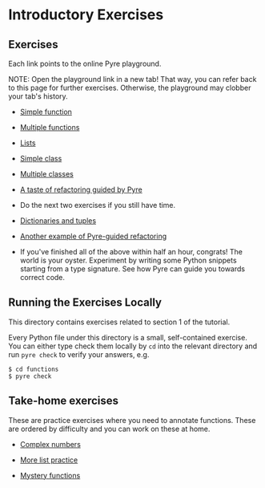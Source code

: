 # Introductory Exercises

## Exercises

Each link points to the online Pyre playground.

NOTE: Open the playground link in a new tab! That way, you can refer back to this page for further exercises. Otherwise, the playground may clobber your tab's history.

- [Simple function](https://pyre-check.org/play/?input=%23%20Step%201%3A%20Annotate%20the%20function%20signature%20of%20%60num_vowels%60%3A%20add%20a%20type%0A%23%20annotation%20for%20the%20parameter%20%60input%60%20and%20the%20return%20type.%0A%0A%23%20Step%202%3A%20Identify%20which%20of%20the%20two%20callers%20is%20calling%20this%20function%0A%23%20incorrectly.%20(You%20do%20not%20need%20to%20fix%20the%20bug.)%0A%0Adef%20num_vowels(s)%3A%0A%20%20%20%20result%20%3D%200%0A%20%20%20%20for%20letter%20in%20s%3A%0A%20%20%20%20%20%20%20%20if%20letter%20in%20%22aeiouAEIOU%22%3A%0A%20%20%20%20%20%20%20%20%20%20%20%20result%20%2B%3D%201%0A%20%20%20%20return%20result%0A%0A%0Anum_vowels(%22PyCon%20is%20cool%22)%0Anum_vowels(%5B%22PyCon%22%2C%20%22is%22%2C%20%22cool%22%5D)%0A)

- [Multiple functions](https://pyre-check.org/play?input=%23%20Step%201%3A%20Annotate%20%60get_name%60.%0A%23%20Step%202%3A%20Annotate%20%60greet%60.%0A%23%20Step%203%3A%20Identify%20the%20bug%20in%20%60greet%60.%0A%23%20Step%204%3A%20Green%20sticky%20on!%0A%0Adef%20num_vowels(s%3A%20str)%20-%3E%20int%3A%0A%20%20%20%20result%20%3D%200%0A%20%20%20%20for%20letter%20in%20s%3A%0A%20%20%20%20%20%20%20%20if%20letter%20in%20%22aeiouAEIOU%22%3A%0A%20%20%20%20%20%20%20%20%20%20%20%20result%20%2B%3D%201%0A%20%20%20%20return%20result%0A%0Adef%20get_name()%3A%0A%20%20%20%20return%20%22YOUR%20NAME%20HERE%22%0A%0Adef%20greet(name)%3A%0A%20%20%20%20print(%22Hello%20%22%20%2B%20name%20%2B%20%22!%20Your%20name%20contains%20%22%20%2B%20num_vowels(name)%20%2B%20%22%20vowels.%22)%0A%0A%23%20Step%205%3A%20Experiment%20-%20Is%20this%20call%20necessary%3F%20Does%20Pyre%20catch%20the%20above%20bug%20even%20without%0A%23%20this%20line%3F%20Does%20that%20match%20your%20model%20of%20how%20Pyre%20works%3F%0Agreet(get_name())%0A)

- [Lists](https://pyre-check.org/play?input=%23%20Step%201%3A%20Annotate%20this%20function.%0Adef%20split_into_characters(s)%3A%0A%20%20%20%20%22%22%22%0A%20%20%20%20%3E%3E%3E%20split_into_characters(%22PyCon%22)%0A%20%20%20%20%5B%27P%27%2C%20%27y%27%2C%20%27C%27%2C%20%27o%27%2C%20%27n%27%5D%0A%20%20%20%20%22%22%22%0A%20%20%20%20return%20%5Bcharacter%20for%20character%20in%20s%5D%0A%0A%23%20Step%202%3A%20Annotate%20this%20function.%0Adef%20strings_to_characters(strings)%3A%0A%20%20%20%20%22%22%22%0A%20%20%20%20%3E%3E%3E%20strings_to_characters(%5B%22PyCon%22%2C%20%22Typing%22%2C%20%22Tutorial%22%5D)%0A%20%20%20%20%5B%5B%27P%27%2C%20%27y%27%2C%20%27C%27%2C%20%27o%27%2C%20%27n%27%5D%2C%20%5B%27T%27%2C%20%27y%27%2C%20%27p%27%2C%20%27i%27%2C%20%27n%27%2C%20%27g%27%5D%2C%20%5B%27T%27%2C%20%27u%27%2C%20%27t%27%2C%20%27o%27%2C%20%27r%27%2C%20%27i%27%2C%20%27a%27%2C%20%27l%27%5D%5D%0A%20%20%20%20%22%22%22%0A%20%20%20%20return%20%5Bsplit_into_characters(s)%20for%20s%20in%20strings%5D%0A%0A%23%20Step%203%3A%20Identify%20the%20bug%20present%20in%20one%20of%20these%20calls.%0Astrings_to_characters(%5B%22PyCon%22%2C%20%22Typing%22%2C%20%22Tutorial%22%5D)%0Astrings_to_characters(%5B%22PyCon%22%2C%20%22Typing%22%2C%20%22Tutorial%22%2C%202022%2C%20%22is%22%2C%20%22now%22%5D)%0A%0A%23%20Step%204%3A%20What%20do%20you%20think%20%60Union%5Bint%2C%20str%5D%60%20means%3F%0A%23%20Hint%3A%20You%27ve%20seen%20%60Optional%5Bstr%5D%60%2C%20which%20meant%20the%20type%20was%20either%20str%20or%0A%23%20None.%20Can%20you%20see%20the%20similarity%3F%0A%0A%23%20Step%205%3A%20What%20will%20be%20the%20type%20of%20the%20value%20you%20get%20from%20a%20list%20of%20type%0A%23%20%60List%5BUnion%5Bint%2C%20str%5D%5D%60%3F%20Uncomment%20the%20following%20lines%2C%20use%0A%23%20%60reveal_type(%3Cvariable%3E)%60%2C%20and%20run%20Pyre%20to%20see%20their%20types.%0A%0A%23%20xs%20%3D%20%5B%22PyCon%22%2C%20%22Typing%22%2C%20%22Tutorial%22%2C%202022%2C%20%22is%22%2C%20%22now%22%5D%0A%23%20y%20%3D%20xs%5B0%5D%0A)

- [Simple class](https://pyre-check.org/play?input=class%20Talk%3A%0A%20%20%20%20%22%22%22%0A%20%20%20%20%3E%3E%3E%20str(Talk(%22Python%20Typing%20Tutorial%22%2C%2013))%0A%20%20%20%20%271%20PM%20-%20Python%20Typing%20Tutorial%27%0A%20%20%20%20%22%22%22%0A%0A%20%20%20%20%23%20Step%201%3A%20Annotate%20the%20constructor.%0A%20%20%20%20%23%20Look%20at%20the%20above%20docstring%20to%20figure%20out%20what%20types%20they%20should%20be.%0A%20%20%20%20def%20__init__(self%2C%20title%2C%20hour)%3A%0A%20%20%20%20%20%20%20%20self.title%20%3D%20title%0A%20%20%20%20%20%20%20%20self.hour%20%3D%20hour%0A%0A%20%20%20%20%23%20Step%202%3A%20Annotate%20this%20method.%0A%20%20%20%20def%20__str__(self)%3A%0A%20%20%20%20%20%20%20%20am_pm_string%20%3D%20%22AM%22%20if%20self.hour%20%3C%2012%20else%20%22PM%22%0A%20%20%20%20%20%20%20%20return%20f%22%7Bself.hour%20%25%2012%7D%20%7Bam_pm_string%7D%20-%20%7Bself.title%7D%22%0A%0A%23%20Step%203%3A%20Identify%20the%20bug%20in%20following%20code.%0Aprint(%22When%20does%20the%20tutorial%20begin%3F%22)%0Ahour%20%3D%20input()%0Atutorial%20%3D%20Talk(%22Python%20Typing%20Tutorial%22%2C%20hour)%0Aother_tutorial%20%3D%20Talk(%22Tutorial%20you%27ll%20have%20to%20catch%20later%20on%20YouTube%22%2C%2013)%0Aprint(tutorial)%0Aprint(other_tutorial)%0A%0A%23%20Step%204%3A%20If%20you%20have%20time%2C%20run%20this%20code%20in%20a%20terminal%20to%20see%20what%20error%20you%0A%23%20get.%20Was%20it%20easy%20to%20figure%20out%20your%20error%20from%20that%20error%20message%3F%0A)

- [Multiple classes](https://pyre-check.org/play?input=%23%20NOTE%3A%20Skip%20down%20to%20the%20%60PyCon%60%20class%20for%20the%20first%20step.%0A%0Aclass%20Talk%3A%0A%20%20%20%20%22%22%22%0A%20%20%20%20%3E%3E%3E%20str(Talk(%22Python%20Typing%20Tutorial%22%2C%2013))%0A%20%20%20%20%271%20PM%20-%20Python%20Typing%20Tutorial%27%0A%20%20%20%20%22%22%22%0A%0A%20%20%20%20def%20__init__(self%2C%20title%3A%20str%2C%20hour%3A%20int)%20-%3E%20None%3A%0A%20%20%20%20%20%20%20%20self.title%20%3D%20title%0A%20%20%20%20%20%20%20%20self.hour%20%3D%20hour%0A%0A%20%20%20%20def%20__str__(self)%20-%3E%20str%3A%0A%20%20%20%20%20%20%20%20am_pm_string%20%3D%20%22AM%22%20if%20self.hour%20%3C%2012%20else%20%22PM%22%0A%20%20%20%20%20%20%20%20return%20f%22%7Bself.hour%20%25%2012%7D%20%7Bam_pm_string%7D%20-%20%7Bself.title%7D%22%0A%0A%0A%0A%23%20Step%201%3A%20First%2C%20just%20read%20the%20following%20code%20to%20see%20if%20you%20can%20spot%20the%20bug(s).%0A%0A%23%20Step%202%3A%20Annotate%20the%20constructor%20and%20methods%20of%20this%20class.%0Aclass%20PyCon%3A%0A%20%20%20%20%22%22%22%0A%20%20%20%20%3E%3E%3E%20pycon%20%3D%20PyCon(%22Salt%20Lake%20City%22%2C%202022)%0A%20%20%20%20%3E%3E%3E%20pycon.add_talk(Talk(%22Securing%20Code%20with%20the%20Type%20System%22%2C%2011))%0A%20%20%20%20%3E%3E%3E%20pycon.add_talk(Talk(%22Python%20Typing%20Tutorial%22%2C%2013))%0A%20%20%20%20%3E%3E%3E%20print(pycon.calendar())%0A%20%20%20%202022%20PyCon%20at%20Salt%20Lake%20City%0A%20%20%20%2011%20AM%20-%20Securing%20Code%20with%20the%20Type%20System%0A%20%20%20%201%20PM%20-%20Python%20Typing%20Tutorial%0A%20%20%20%20%22%22%22%0A%0A%20%20%20%20%23%20Step%203%3A%20There%20is%20an%20empty%20container%20assigned%20to%20an%20attribute.%20Do%20you%20know%0A%20%20%20%20%23%20how%20to%20annotate%20the%20attribute%20explicitly%3F%20(Hint%3A%20Use%20the%20same%20syntax%20as%0A%20%20%20%20%23%20for%20variables.)%0A%20%20%20%20def%20__init__(self%2C%20location%2C%20year)%3A%0A%20%20%20%20%20%20%20%20self.location%20%3D%20location%0A%20%20%20%20%20%20%20%20self.year%20%3D%20year%0A%20%20%20%20%20%20%20%20self.talks%20%3D%20%5B%5D%0A%0A%20%20%20%20def%20add_talk(self%2C%20talk)%3A%0A%20%20%20%20%20%20%20%20self.talks.append(talk)%0A%0A%20%20%20%20def%20calendar(self)%3A%0A%20%20%20%20%20%20%20%20%22%22%22Return%20a%20string%20calendar%20of%20talks%20sorted%20by%20start%20time.%22%22%22%0A%0A%20%20%20%20%20%20%20%20%23%20Step%204%3A%20Nested%20functions%20need%20annotations%20too!%0A%20%20%20%20%20%20%20%20def%20get_start_hour(talk)%3A%0A%20%20%20%20%20%20%20%20%20%20%20%20return%20talk.start_hour%0A%0A%20%20%20%20%20%20%20%20sorted_talks%20%3D%20sorted(self.talks%2C%20key%3Dget_start_hour)%0A%20%20%20%20%20%20%20%20talks%20%3D%20%22%5Cn%22.join(str(talk)%20for%20talk%20in%20sorted_talks)%0A%20%20%20%20%20%20%20%20return%20f%22%7Bself.year%7D%20PyCon%20at%20%7Bself.location%7D%5Cn%7Btalks%7D%22%0A%0A%0A%23%20Step%205%3A%20Identify%20the%20bug(s)%20in%20the%20following%20code%20(and%20any%20in%20the%20above%20code).%0Apycon%20%3D%20PyCon(%22Salt%20Lake%20City%22%2C%202022)%0Apycon.add_talk(Talk(%22Securing%20Code%20with%20the%20Type%20System%22%2C%2011))%0Apycon.add_talk(%22Python%20Typing%20Tutorial%22)%0Apycon.add_talk(%5BTalk(%22Cool%20Talk%22%2C%2014)%2C%20Talk(%22The%20Cool%20Talk%20Strikes%20Back%22%2C%2015)%5D)%0Aprint(pycon.calendar())%0A)

- [A taste of refactoring guided by Pyre](https://pyre-check.org/play?input=%23%20Step%201%3A%20Rename%20the%20%60hour%60%20attribute%20in%20%60Talk%60%20to%20%60start_hour%60.%20Run%20Pyre%20and%0A%23%20fix%20all%20the%20errors%20that%20it%20shows.%0A%23%20(Note%20that%20if%20there%20is%20more%20than%20one%20error%20of%20the%20same%20kind%20in%20a%20function%2C%0A%23%20Pyre%20only%20shows%20the%20first%20one.)%0A%0A%23%20NOTE%3A%20Go%20to%20the%20PyCon%20class%20for%20step%202.%0A%0Aclass%20Talk%3A%0A%20%20%22%22%22%0A%20%20%3E%3E%3E%20str(Talk(%22Python%20Typing%20Tutorial%22%2C%2013))%0A%20%20%271%20PM%20-%20Python%20Typing%20Tutorial%27%0A%20%20%22%22%22%0A%0A%20%20def%20__init__(self%2C%20title%3A%20str%2C%20hour%3A%20int)%20-%3E%20None%3A%0A%20%20%20%20%20%20self.title%20%3D%20title%0A%20%20%20%20%20%20self.hour%20%3D%20hour%0A%0A%20%20def%20__str__(self)%20-%3E%20str%3A%0A%20%20%20%20%20%20am_pm_string%20%3D%20%22AM%22%20if%20self.hour%20%3C%2012%20else%20%22PM%22%0A%20%20%20%20%20%20return%20f%22%7Bself.hour%20%25%2012%7D%20%7Bam_pm_string%7D%20-%20%7Bself.title%7D%22%0A%0Aclass%20PyCon%3A%0A%20%20%20%20%22%22%22%0A%20%20%20%20%3E%3E%3E%20pycon%20%3D%20PyCon(%22Salt%20Lake%20City%22%2C%202022)%0A%20%20%20%20%3E%3E%3E%20pycon.add_talk(Talk(%22Securing%20Code%20with%20the%20Type%20System%22%2C%2011))%0A%20%20%20%20%3E%3E%3E%20pycon.add_talk(Talk(%22Python%20Typing%20Tutorial%22%2C%2013))%0A%20%20%20%20%3E%3E%3E%20print(pycon.calendar())%0A%20%20%20%202022%20PyCon%20at%20Salt%20Lake%20City%0A%20%20%20%2011%20AM%20-%20Securing%20Code%20with%20the%20Type%20System%0A%20%20%20%201%20PM%20-%20Python%20Typing%20Tutorial%0A%20%20%20%20%22%22%22%0A%0A%20%20%20%20def%20__init__(self%2C%20location%3A%20str%2C%20year%3A%20int)%20-%3E%20None%3A%0A%20%20%20%20%20%20%20%20self.location%20%3D%20location%0A%20%20%20%20%20%20%20%20self.year%20%3D%20year%0A%20%20%20%20%20%20%20%20%23%20Step%202%3A%20Change%20this%20%60list%60%20to%20a%20%60set%60.%20The%20way%20to%20represent%20a%20set%20of%0A%20%20%20%20%20%20%20%20%23%20Talks%20is%20%60set%5BTalk%5D%60.%0A%20%20%20%20%20%20%20%20%23%20Quick%20reminder%20that%20an%20empty%20set%20in%20Python%20is%20%60set()%60%20(not%20%60%7B%7D%60%2C%0A%20%20%20%20%20%20%20%20%23%20which%20is%20an%20empty%20dictionary).%0A%20%20%20%20%20%20%20%20%23%20Fix%20the%20errors%20that%20Pyre%20shows%20you.%0A%20%20%20%20%20%20%20%20self.talks%3A%20list%5BTalk%5D%20%3D%20%5B%5D%0A%0A%20%20%20%20def%20add_talk(self%2C%20talk%3A%20Talk)%20-%3E%20None%3A%0A%20%20%20%20%20%20%20%20self.talks.append(talk)%0A%0A%20%20%20%20def%20calendar(self)%20-%3E%20str%3A%0A%20%20%20%20%20%20%20%20%22%22%22Return%20a%20string%20calendar%20of%20talks%20sorted%20by%20start%20time.%22%22%22%0A%0A%20%20%20%20%20%20%20%20def%20get_hour(talk%3A%20Talk)%20-%3E%20int%3A%0A%20%20%20%20%20%20%20%20%20%20%20%20return%20talk.hour%0A%0A%20%20%20%20%20%20%20%20sorted_talks%20%3D%20sorted(self.talks%2C%20key%3Dget_hour)%0A%20%20%20%20%20%20%20%20talks%20%3D%20%22%5Cn%22.join(str(talk)%20for%20talk%20in%20sorted_talks)%0A%20%20%20%20%20%20%20%20return%20f%22%7Bself.year%7D%20PyCon%20at%20%7Bself.location%7D%5Cn%7Btalks%7D%22%0A%0A%0Apycon%20%3D%20PyCon(%22Salt%20Lake%20City%22%2C%202022)%0Apycon.add_talk(Talk(%22Securing%20Code%20with%20the%20Type%20System%22%2C%2011))%0Apycon.add_talk(Talk(%22Cool%20Talk%22%2C%2014))%0Apycon.add_talk(Talk(%22Cool%20Talk%20II%22%2C%2015))%0Aprint(pycon.calendar())%0Aprint(f%22The%20first%20talk%20is%20%7Bpycon.talks%5B0%5D%7D%22)%0A)

- Do the next two exercises if you still have time.

- [Dictionaries and tuples](https://pyre-check.org/play?input=class%20Auditorium%3A%0A%20%20%20%20%22%22%22%0A%20%20%20%20%3E%3E%3E%20auditorium%20%3D%20Auditorium(3%2C%208)%0A%20%20%20%20%3E%3E%3E%20auditorium.add_attendees(%5B(2%2C%203%2C%20%22Shannon%20Zhu%22)%2C%20(3%2C%208%2C%20%22Jia%20Chen%22)%2C%0A%20%20%20%20%20%20%20%20%20%20%20%20%20%20%20%20%20%20%20%20%20%20%20%20%20%20%20%20%20%20%20%20%20%20(1%2C%206%2C%20%22Alex%20Kassil%22)%2C%20(1%2C%201%2C%20%22Pradeep%20Kumar%22)%5D)%0A%20%20%20%20%3E%3E%3E%20print(auditorium)%0A%20%20%20%20PK%20__%20__%20__%20__%20AK%20__%20__%0A%20%20%20%20__%20__%20SZ%20__%20__%20__%20__%20__%0A%20%20%20%20__%20__%20__%20__%20__%20__%20__%20JC%0A%20%20%20%20%22%22%22%0A%0A%20%20%20%20%23%20Step%201%3A%20Annotate%20this%20constructor.%0A%20%20%20%20def%20__init__(self%2C%20nrows%2C%20ncolumns)%3A%0A%20%20%20%20%20%20%20%20%23%20Step%202%3A%20Annotate%20this%20attribute%20explicitly%2C%20since%20it%20is%20not%20being%0A%20%20%20%20%20%20%20%20%23%20passed%20in%20to%20the%20constructor.%0A%20%20%20%20%20%20%20%20self.seating%20%3D%20%7B%0A%20%20%20%20%20%20%20%20%20%20%20%20row%3A%20%5B%22__%22%20for%20column%20in%20range(ncolumns)%5D%20for%20row%20in%20range(nrows)%0A%20%20%20%20%20%20%20%20%7D%0A%0A%20%20%20%20%23%20Step%203%3A%20Annotate%20this%20method.%0A%20%20%20%20%23%20(If%20you%20get%20stuck%2C%20put%20a%20red%20sticky%20on%20your%20laptop.)%0A%20%20%20%20def%20add_attendees(self%2C%20attendees)%3A%0A%20%20%20%20%20%20%20%20for%20(row%2C%20column%2C%20attendee)%20in%20attendees%3A%0A%20%20%20%20%20%20%20%20%20%20%20%20first_name%2C%20last_name%20%3D%20attendee.split(%22%20%22)%0A%20%20%20%20%20%20%20%20%20%20%20%20self.seating%5Brow%20-%201%5D%5Battendee%5D%20%3D%20first_name%5B0%5D%20%2B%20last_name%5B0%5D%0A%0A%20%20%20%20def%20__str__(self)%20-%3E%20str%3A%0A%20%20%20%20%20%20%20%20return%20%22%5Cn%22.join(%22%20%22.join(row)%20for%20row%20in%20self.seating.values())%0A%0A%23%20Step%204%3A%20Identify%20a%20bug%20in%20the%20%60add_attendees%60%20method.%20Convince%20yourself%20that%0A%23%20the%20Pyre%20error%20is%20legitimate.%20Did%20you%20catch%20that%20when%20you%20read%20the%20code%3F%0A)

- [Another example of Pyre-guided refactoring](https://pyre-check.org/play?input=%23%20In%20this%20exercise%2C%20you%20will%20see%20how%20one%20refactors%20with%20the%20aid%20of%20a%20type%0A%23%20checker.%0A%0A%23%20Step%201%3A%20Add%20a%20new%20class%20%60Attendee%60%20to%20represent%20an%20attendee.%0A%0Aclass%20Auditorium%3A%0A%20%20%20%20%22%22%22%0A%20%20%20%20%3E%3E%3E%20auditorium%20%3D%20Auditorium(3%2C%208)%0A%20%20%20%20%3E%3E%3E%20auditorium.add_attendees(%5B(2%2C%203%2C%20%22Shannon%20Zhu%22)%2C%20(3%2C%208%2C%20%22Jia%20Chen%22)%2C%0A%20%20%20%20%20%20%20%20%20%20%20%20%20%20%20%20%20%20%20%20%20%20%20%20%20%20%20%20%20%20%20%20%20%20(1%2C%206%2C%20%22Alex%20Kassil%22)%2C%20(1%2C%201%2C%20%22Pradeep%20Kumar%22)%5D)%0A%20%20%20%20%3E%3E%3E%20print(auditorium)%0A%20%20%20%20PK%20__%20__%20__%20__%20AK%20__%20__%0A%20%20%20%20__%20__%20SZ%20__%20__%20__%20__%20__%0A%20%20%20%20__%20__%20__%20__%20__%20__%20__%20JC%0A%20%20%20%20%22%22%22%0A%0A%20%20%20%20def%20__init__(self%2C%20nrows%3A%20int%2C%20ncolumns%3A%20int)%20-%3E%20None%3A%0A%20%20%20%20%20%20%20%20%23%20Step%202%3A%20Change%20the%20%60list%5Bstr%5D%60%20to%20%60list%5BAttendee%5D%60.%0A%20%20%20%20%20%20%20%20%23%20Run%20Pyre%20and%20let%20the%20errors%20guide%20you%20to%20the%20other%20changes%20you%20need%0A%20%20%20%20%20%20%20%20%23%20to%20make.%20Each%20time%20you%20change%20a%20caller%2C%20run%20Pyre%20to%20confirm%20that%0A%20%20%20%20%20%20%20%20%23%20you%27ve%20fixed%20the%20error.%0A%20%20%20%20%20%20%20%20self.seating%3A%20dict%5Bint%2C%20list%5Bstr%5D%5D%20%3D%20%7B%0A%20%20%20%20%20%20%20%20%20%20%20%20row%3A%20%5B%22__%22%20for%20column%20in%20range(ncolumns)%5D%20for%20row%20in%20range(nrows)%0A%20%20%20%20%20%20%20%20%7D%0A%0A%20%20%20%20def%20add_attendees(self%2C%20attendees%3A%20list%5Btuple%5Bint%2C%20int%2C%20str%5D%5D)%20-%3E%20None%3A%0A%20%20%20%20%20%20%20%20for%20(row%2C%20column%2C%20attendee)%20in%20attendees%3A%0A%20%20%20%20%20%20%20%20%20%20%20%20first_name%2C%20last_name%20%3D%20attendee.split(%22%20%22)%0A%20%20%20%20%20%20%20%20%20%20%20%20self.seating%5Brow%20-%201%5D%5Bcolumn%20-%201%5D%20%3D%20first_name%5B0%5D%20%2B%20last_name%5B0%5D%0A%0A%20%20%20%20def%20__str__(self)%20-%3E%20str%3A%0A%20%20%20%20%20%20%20%20return%20%22%5Cn%22.join(%22%20%22.join(row)%20for%20row%20in%20self.seating.values())%0A%0Aauditorium%20%3D%20Auditorium(3%2C%208)%0Aauditorium.add_attendees(%5B(2%2C%203%2C%20%22Shannon%20Zhu%22)%2C%20(3%2C%208%2C%20%22Jia%20Chen%22)%2C%0A%20%20%20%20%20%20%20%20%20%20%20%20%20%20%20%20%20%20%20%20%20%20%20%20%20%20(1%2C%206%2C%20%22Alex%20Kassil%22)%2C%20(1%2C%201%2C%20%22Pradeep%20Kumar%22)%5D)%0Aprint(auditorium)%0A)

- If you've finished all of the above within half an hour, congrats! The world is your oyster. Experiment by writing some Python snippets starting from a type signature. See how Pyre can guide you towards correct code.

## Running the Exercises Locally

This directory contains exercises related to section 1 of the tutorial.

Every Python file under this directory is a small, self-contained exercise. You can either type check them locally by `cd` into the relevant directory and run `pyre check` to verify your answers, e.g.

```
$ cd functions
$ pyre check
```

## Take-home exercises

These are practice exercises where you need to annotate functions. These are ordered by difficulty and you can work on these at home.

- [Complex numbers](https://pyre-check.org/play?input=%23%20Step%201%3A%20Annotate%20the%20function%20signature%20of%20%60to_complex%60%20to%20match%20the%20docstring%20description%0A%0Adef%20to_complex(a_component%2C%20b_component)%3A%0A%20%20%20%20%22%22%22%20Construct%20a%20complex%20number%20(a_component%20%2B%20(i%20*%20b_component))%2C%0A%20%20%20%20where%20a_component%20and%20b_component%20default%20to%200%20if%20passed%20in%20as%20None.%0A%20%20%20%20%22%22%22%0A%20%20%20%20a%20%3D%200.0%0A%20%20%20%20if%20isinstance(a_component%2C%20float)%3A%0A%20%20%20%20%20%20%20%20a%20%3D%20a_component%0A%20%20%20%20b%20%3D%200.0%0A%20%20%20%20if%20isinstance(b_component%2C%20float)%3A%0A%20%20%20%20%20%20%20%20b%20%3D%20b_component%0A%20%20%20%20return%20complex(a%2C%20b)%0A%0Ato_complex(None%2C%205.0)%0Ato_complex(-.4%2C%20None)%0Ato_complex(.1%2C%20.2))

- [More list practice](https://pyre-check.org/play?input=%23%20Step%201%3A%20Annotate%20the%20function%20signature%20of%20%60ints_to_repeated_strings%60%0A%0Adef%20ints_to_repeated_strings(ints)%3A%0A%20%20%20%20%22%22%22%0A%20%20%20%20%3E%3E%3E%20ints_to_repeated_strings(%5B1%2C%202%2C%203%2C%200%2C%20-1%2C%205%2C%20-100%5D)%0A%20%20%20%20%5B%221%22%2C%20%2222%22%2C%20%22333%22%2C%20None%2C%20None%2C%20%2255555%22%2C%20None%5D%0A%20%20%20%20%22%22%22%0A%20%20%20%20return%20%5Bstr(i)%20*%20i%20if%20i%20%3E%200%20else%20None%20for%20i%20in%20ints%5D)

- [Mystery functions](https://pyre-check.org/play?input=%23%20Try%20to%20figure%20out%20what%20these%20functions%20do%2C%0A%23%20and%20what%20the%20types%20of%20the%20input%20and%20output%20are%0A%0Adef%20func1(z)%3A%0A%20%20%20%20result%20%3D%20%5B%5D%0A%20%20%20%20for%20x%2C%20y%20in%20z.items()%3A%0A%20%20%20%20%20%20%20%20result.append((x%2C%20y))%0A%20%20%20%20return%20result%0A%0Adef%20func2(z)%3A%0A%20%20%20%20result%20%3D%20%7B%7D%0A%20%20%20%20for%20x%2C%20y%20in%20z%3A%0A%20%20%20%20%20%20%20%20result%5Bx%5D%20%3D%20y%0A%20%20%20%20return%20result%0A%0Ad%20%3D%20%7B%22a%22%3A%20%22b%22%2C%20%22b%22%3A%20%22c%22%2C%20%22c%22%3A%20%22d%22%7D%0Ae%20%3D%20func1(d)%0Af%20%3D%20func2(e)%0Aassert%20d%20%3D%3D%20f)
